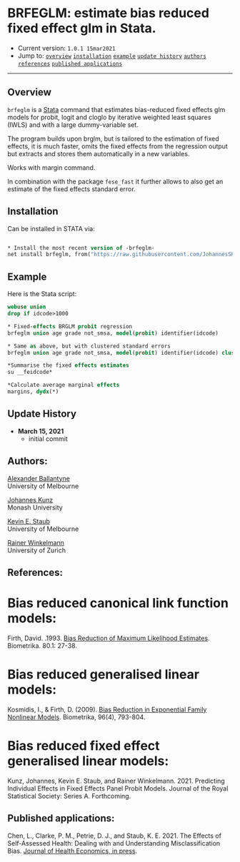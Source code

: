 # BRFEGLM: estimate bias reduced fixed effect glm in Stata.

- Current version: `1.0.1 15mar2021`
- Jump to: [`overview`](#overview) [`installation`](#installation) [`example`](#example) [`update history`](#update-history) [`authors`](#authors) [`references`](#references) [`published applications`](#applications)

-----------

## Overview 

`brfeglm` is a [Stata](http://www.stata.com) command that estimates bias-reduced fixed effects glm models for probit, logit and cloglo by iterative weighted least squares (IWLS) and with a large dummy-variable set.

The program builds upon brglm, but is tailored to the estimation of fixed effects, it is much faster, omits the fixed effects from the regression output but extracts and stores them automatically in a new variables. 

Works with margin command. 

In combination with the package `fese_fast` it further allows to also get an estimate of the fixed effects standard error. 

## Installation

Can be installed in STATA via: 

```stata

* Install the most recent version of -brfeglm-
net install brfeglm, from("https://raw.githubusercontent.com/JohannesSKunz/brfeglm/master") replace
```

## Example 

Here is the Stata script:

```stata
webuse union
drop if idcode>1000

* Fixed-effects BRGLM probit regression
brfeglm union age grade not_smsa, model(probit) identifier(idcode)

* Same as above, but with clustered standard errors
brfeglm union age grade not_smsa, model(probit) identifier(idcode) cluster(idcode)

*Summarise the fixed effects estimates
su __feidcode*

*Calculate average marginal effects
margins, dydx(*)
```

## Update History
* **March 15, 2021**
  - initial commit

## Authors:

[Alexander Ballantyne](https://sites.google.com/view/arballantyne)
<br>University of Melbourne

[Johannes Kunz](https://sites.google.com/site/johannesskunz/)
<br>Monash University 

[Kevin E. Staub](http://www.kevinstaub.com)
<br>University of Melbourne 

[Rainer Winkelmann](https://www.econ.uzh.ch/en/people/faculty/winkelmann.html)
<br>University of Zurich

## References: 

# Bias reduced canonical link function models:

Firth, David. .1993. [Bias Reduction of Maximum Likelihood Estimates](https://www.jstor.org/stable/2336755?seq=1#metadata_info_tab_contents). Biometrika. 80.1: 27-38.

# Bias reduced generalised linear models: 

Kosmidis, I., & Firth, D. (2009). [Bias Reduction in Exponential Family Nonlinear Models](https://www.jstor.org/stable/27798867#metadata_info_tab_contents). Biometrika, 96(4), 793-804.

# Bias reduced fixed effect generalised linear models: 

Kunz, Johannes, Kevin E. Staub, and Rainer Winkelmann. 2021. Predicting Individual Effects in Fixed Effects Panel Probit Models. Journal of the Royal Statistical Society: Series A. Forthcoming.

## Published applications:

Chen, L., Clarke, P. M., Petrie, D. J., and Staub, K. E. 2021. The Effects of Self-Assessed Health: Dealing with and Understanding Misclassification Bias. [Journal of Health Economics, in press](https://www.sciencedirect.com/science/article/abs/pii/S0167629621000485).
